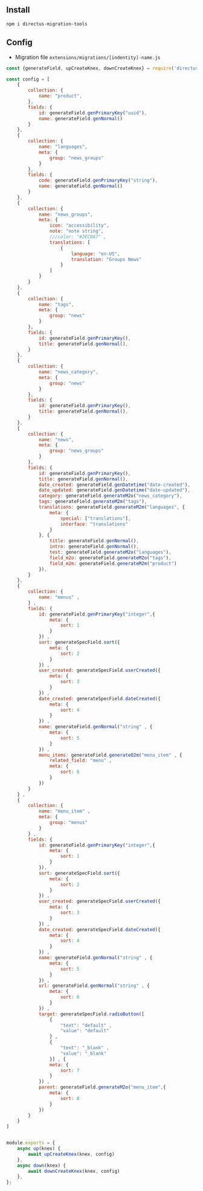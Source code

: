 ## Install
```npm i directus-migration-tools```

## Config

- Migration file ```extensions/migrations/[indentity]-name.js```

```js
const {generateField, upCreateKnex, downCreateKnex} = require('directus-migration-tools')

const config = [
    {
        collection: {
            name: "product",
        },
        fields: {
            id: generateField.genPrimaryKey("uuid"),
            name: generateField.genNormal()
        }
    },
    {
        collection: {
            name: "languages",
            meta: {
                group: "news_groups"
            }
        },
        fields: {
            code: generateField.genPrimaryKey("string"),
            name: generateField.genNormal()
        }
    },
    {
        collection: {
            name: "news_groups",
            meta: {
                icon: "accessibility",
                note: "note string",
                ///color: "#2ECDA7" ,
                translations: [
                    {
                        language: "en-US",
                        translation: "Groups News"
                    }
                ]
            }
        }
    },
    {
        collection: {
            name: "tags",
            meta: {
                group: "news"
            }
        },
        fields: {
            id: generateField.genPrimaryKey(),
            title: generateField.genNormal(),
        }
    },
    {
        collection: {
            name: "news_category",
            meta: {
                group: "news"
            }
        },
        fields: {
            id: generateField.genPrimaryKey(),
            title: generateField.genNormal(),
        }
    },
    {
        collection: {
            name: "news",
            meta: {
                group: "news_groups"
            }
        },
        fields: {
            id: generateField.genPrimaryKey(),
            title: generateField.genNormal(),
            date_created: generateField.genDatetime("date-created"),
            date_updated: generateField.genDatetime("date-updated"),
            category: generateField.generateM2o("news_category"),
            tags: generateField.generateM2m("tags"),
            translations: generateField.generateM2m("languages", {
                meta: {
                    special: ["translations"],
                    interface: "translations"
                }
            }, {
                title: generateField.genNormal(),
                intro: generateField.genNormal(),
                test: generateField.generateM2o("languages"),
                field_m2o: generateField.generateM2o("tags"),
                field_m2m: generateField.generateM2m("product")
            }),
        }
    },
	{
		collection: {
			name: "menus" ,
		} ,
		fields: {
			id: generateField.genPrimaryKey("integer",{
				meta: {
					sort: 1
				}
			}) ,
			sort: generateSpecField.sort({
				meta: {
					sort: 2
				}
			}) ,
			user_created: generateSpecField.userCreated({
				meta: {
					sort: 3
				}
			}) ,
			date_created: generateSpecField.dateCreated({
				meta: {
					sort: 4
				}
			}) ,
			name: generateField.genNormal("string" , {
				meta: {
					sort: 5
				}
			}) ,
			menu_items: generateField.generateO2m("menu_item" , {
				related_field: "menu" ,
				meta: {
					sort: 6
				}
			})
		}
	} ,
	{
		collection: {
			name: "menu_item" ,
			meta: {
				group: "menus"
			}
		} ,
		fields: {
			id: generateField.genPrimaryKey("integer",{
				meta: {
					sort: 1
				}
			}),
			sort: generateSpecField.sort({
				meta: {
					sort: 2
				}
			}) ,
			user_created: generateSpecField.userCreated({
				meta: {
					sort: 3
				}
			}) ,
			date_created: generateSpecField.dateCreated({
				meta: {
					sort: 4
				}
			}) ,
			name: generateField.genNormal("string" , {
				meta: {
					sort: 5
				}
			}) ,
			url: generateField.genNormal("string" , {
				meta: {
					sort: 6
				}
			}) ,
			target: generateSpecField.radioButton([
				{
					"text": "default" ,
					"value": "default"
				} ,
				{
					"text": "_blank" ,
					"value": "_blank"
				}] , {
				meta: {
					sort: 7
				}
			}) ,
			parent: generateField.generateM2o("menu_item",{
				meta: {
					sort: 8
				}
			})
		}
	}
]


module.exports = {
    async up(knex) {
        await upCreateKnex(knex, config)
    },
    async down(knex) {
        await downCreateKnex(knex, config)
    },
};
```
